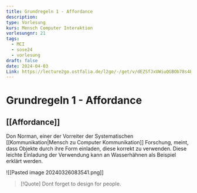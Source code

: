 ```yaml
---
title: Grundregeln 1 - Affordance
description: 
type: Vorlesung
kurs: Mensch Computer Interaktion
vorlesungnr: 21
tags:
  - MCI
  - sose24
  - vorlesung
draft: false
date: 2024-04-03
Link: https://lecture2go.ostfalia.de/l2go/-/get/v/dEZSfJxUWiuQGBOb78s4EQxx
---
```

# Grundregeln 1 - Affordance

## [[Affordance]]

Don Norman, einer der Vorreiter der Systematischen [[Kommunikation|Mensch zu Computer Kommunikation]] Forschung, meint, dass Objekte durch ihre Form einladen, diese korrekt zu verwenden. Diese leichte Einladung der Verwendung kann an Wasserhähnen als Beispiel erklärt werden.

![[Pasted image 20240326083541.png]]

>[!Quote]
>Dont forget to design for people.

